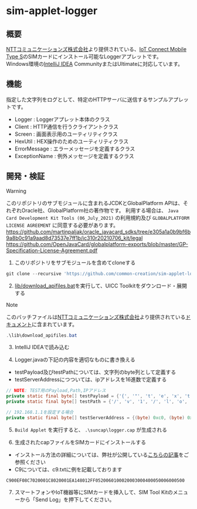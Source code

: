 # sim-applet-logger

## 概要

[NTTコミュニケーションズ株式会社](https://www.ntt.com/)より提供されている、[IoT Connect Mobile Type S](https://sdpf.ntt.com/services/icms/)のSIMカードにインストール可能なLoggerアプレットです。  
Windows環境の[IntelliJ IDEA](https://www.jetbrains.com/ja-jp/idea/) CommunityまたはUltimateに対応しています。

## 機能

指定した文字列をログとして、特定のHTTPサーバに送信するサンプルアプレットです。

- Logger : Loggerアプレット本体のクラス
- Client : HTTP通信を行うクライアントクラス
- Screen : 画面表示用のユーティリティクラス
- HexUtil : HEX操作のためのユーティリティクラス
- ErrorMessage : エラーメッセージを定義するクラス
- ExceptionName : 例外メッセージを定義するクラス

## 開発・検証

> [!WARNING]  
> このリポジトリのサブモジュールに含まれるJCDKとGlobalPlatform APIは、それぞれOracle社、GlobalPlatform社の著作物です。 
> 利用する場合は、 `Java Card Development Kit Tools (06_July_2021)` の利用規約及び `GLOBALPLATFORM LICENSE AGREEMENT` に同意する必要があります。  
> https://github.com/martinpaljak/oracle_javacard_sdks/tree/e305a1a0b9bf6b9a8b0c91a9aad8d73537e7ff1b/jc310r20210706_kit/legal
> https://github.com/OpenJavaCard/globalplatform-exports/blob/master/GP-Specification-License-Agreement.pdf

1. このリポジトリをサブモジュールを含めてcloneする

```powershell
git clone --recursive 'https://github.com/common-creation/sim-applet-logger-sample.git'
```

2. [lib/download_apifiles.bat](./lib/download_apifiles.bat)を実行して、UICC Toolkitをダウンロード・展開する

> [!NOTE]  
> このバッチファイルは[NTTコミュニケーションズ株式会社](https://www.ntt.com/)より提供されている[ドキュメント](https://sdpf.ntt.com/services/docs/icms/service-descriptions/applet/sample_applet/sample_applet.html#/api-usim-apiuicc-api)に含まれています。  

```powershell
.\lib\download_apifiles.bat
```

3. IntelliJ IDEAで読み込む

4. Logger.javaの下記の内容を適切なものに書き換える

- testPayload及びtestPathについては、文字列のbyte列として定義する
- testServerAddressにつついては、ipアドレスを16進数で定義する

```java
// NOTE: TEST用のPayload,Path,IPアドレス
private static final byte[] testPayload = {'{', '"', 't', 'e', 'x', 't', '"', ':', '"', 't', 'e', 's', 't', '"', '}'};
private static final byte[] testPath = {'/', 'v', '1', '/', 'l', 'o', 'g'};

// 192.168.1.1を設定する場合
private static final byte[] testServerAddress = {(byte) 0xc0, (byte) 0xa8, (byte) 0x01, (byte) 0x01};

```

5. `Build Applet` を実行すると、 `.\suncap\logger.cap` が生成される

6. 生成されたcapファイルをSIMカードにインストールする
- インストール方法の詳細については、弊社が公開している[こちらの記事](https://note.com/common_creation/n/nd4bfcd0c0b34)をご参照ください
- C9については、c9.txtに例を記載しております

```text
C900EF08C7020001C8020001EA148012FF0520060100020003000400050006000500
```

7. スマートフォンやIoT機器等にSIMカードを挿入して、SIM Tool Kitのメニューから「Send Log」を押下してください。